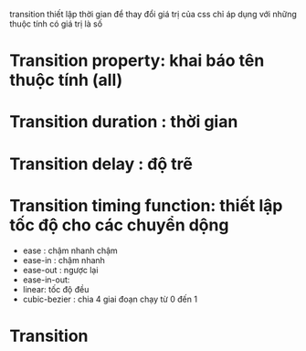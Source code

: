 transition 
thiết lập thời gian để thay đổi giá trị của css 
chỉ áp dụng với những thuộc tính có giá trị là số 
# Transition property: khai báo tên thuộc tính (all)
# Transition duration : thời gian
# Transition delay : độ trẽ 
# Transition timing function: thiết lập tốc độ cho các chuyển dộng 
+ ease : chậm nhanh chậm
+ ease-in : chậm nhanh 
+ ease-out : ngược lại 
+ ease-in-out: 
+ linear: tốc độ đều
+ cubic-bezier : chia 4 giai đoạn chạy từ 0 đến 1 
# Transition 